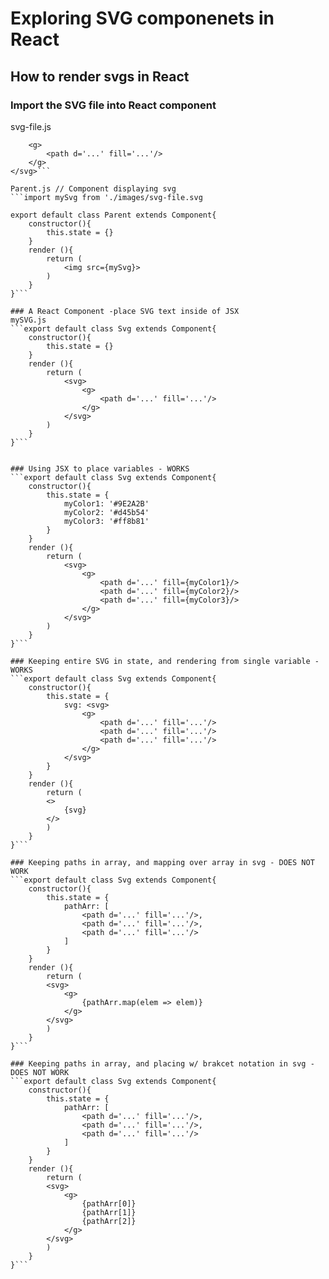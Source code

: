 

# Exploring SVG componenets in React

## How to render svgs in React

### Import the SVG file into React component
svg-file.js
```<svg>
    <g>
        <path d='...' fill='...'/>
    </g>
</svg>```

Parent.js // Component displaying svg
```import mySvg from './images/svg-file.svg

export default class Parent extends Component{
    constructor(){
        this.state = {}
    }
    render (){
        return (
            <img src={mySvg}>
        )
    }
}```

### A React Component -place SVG text inside of JSX
mySVG.js
```export default class Svg extends Component{
    constructor(){
        this.state = {}
    }
    render (){
        return (
            <svg>
                <g>
                    <path d='...' fill='...'/>
                </g>
            </svg>
        )
    }
}```


### Using JSX to place variables - WORKS
```export default class Svg extends Component{
    constructor(){
        this.state = {
            myColor1: '#9E2A2B'
            myColor2: '#d45b54'
            myColor3: '#ff8b81'
        }
    }
    render (){
        return (
            <svg>
                <g>
                    <path d='...' fill={myColor1}/>
                    <path d='...' fill={myColor2}/>
                    <path d='...' fill={myColor3}/>
                </g>
            </svg>
        )
    }
}```

### Keeping entire SVG in state, and rendering from single variable - WORKS
```export default class Svg extends Component{
    constructor(){
        this.state = {
            svg: <svg>
                <g>
                    <path d='...' fill='...'/>
                    <path d='...' fill='...'/>
                    <path d='...' fill='...'/>
                </g>
            </svg>
        }
    }
    render (){
        return (
        <>
            {svg}
        </>
        )
    }
}```

### Keeping paths in array, and mapping over array in svg - DOES NOT WORK
```export default class Svg extends Component{
    constructor(){
        this.state = {
            pathArr: [
                <path d='...' fill='...'/>,
                <path d='...' fill='...'/>,
                <path d='...' fill='...'/>
            ]
        }
    }
    render (){
        return (
        <svg>
            <g>
                {pathArr.map(elem => elem)}
            </g>
        </svg>
        )
    }
}```

### Keeping paths in array, and placing w/ brakcet notation in svg - DOES NOT WORK
```export default class Svg extends Component{
    constructor(){
        this.state = {
            pathArr: [
                <path d='...' fill='...'/>,
                <path d='...' fill='...'/>,
                <path d='...' fill='...'/>
            ]
        }
    }
    render (){
        return (
        <svg>
            <g>
                {pathArr[0]}
                {pathArr[1]}
                {pathArr[2]}
            </g>
        </svg>
        )
    }
}```